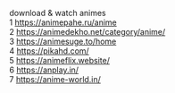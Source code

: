 download & watch animes
<br>
1 https://animepahe.ru/anime 
<br>
2 https://animedekho.net/category/anime/ 
<br>
3 https://animesuge.to/home 
<br>
4 https://pikahd.com/ 
<br>
5 https://animeflix.website/ 
<br>
6 https://anplay.in/ 
<br>
7 https://anime-world.in/

